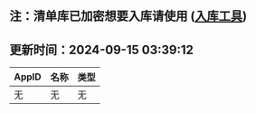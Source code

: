 ## 注：清单库已加密想要入库请使用 ([入库工具](https://github.com/BlankTMing/ManifestAutoUpdate/releases))

## 更新时间：2024-09-15 03:39:12
| AppID | 名称 | 类型  |
| :-------------------- | :----------------------------- | :----------- |
| 无 | 无 | 无 |

